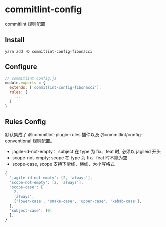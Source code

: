 # commitlint-config

commitlint 规则配置

## Install

```shell
yarn add -D commitlint-config-fibonacci
```

## Configure

```js
// commitlint.config.js
module.exports = {
  extends: ['commitlint-config-fibonacci'],
  rules: [
    ...
  ]
}
```

## Rules Config

默认集成了 @commitlint-plugin-rules 插件以及 @commitlint/config-conventional 规则配置。

- jagile-id-not-empty： subject 在 type 为 fix、feat 时, 必须以 jagileid 开头
- scope-not-empty: scope 在 type 为 fix、feat 时不能为空
- scope-case, scope 支持下滑线、横线、大小写格式

```js
{
  'jagile-id-not-empty': [2, 'always'],
  'scope-not-empty': [2, 'always'],
  'scope-case': [
    2,
    'always',
    ['lower-case', 'snake-case', 'upper-case', 'kebab-case'],
  ],
  'subject-case': [0]
  ],
}
```
